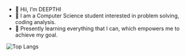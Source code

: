 - 👋 Hii, I’m DEEPTHI
- 👀 I am a Computer Science student interested in problem solving, coding analysis.
- 🌱 Presently learning everything that I can, which empowers me to achieve my goal.

<!---
deepthiinduri/deepthiinduri is a ✨ special ✨ repository because its `README.md` (this file) appears on your GitHub profile.
You can click the Preview link to take a look at your changes.
--->

<!---
[![GitHub Streak](https://github-readme-streak-stats.herokuapp.com/?user=deepthiinduri)](https://git.io/streak-stats)
--->

![Top Langs](https://github-readme-stats.vercel.app/api/top-langs/?username=deepthiinduri&layout=compact&hide_border=true)


